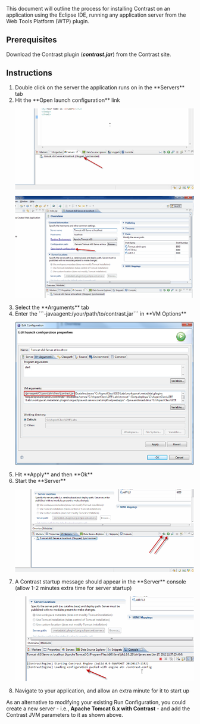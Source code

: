 <!--
title: "Running Contrast on an Eclipse WTP Application"
description: "Overview of the process for installation of Contrast on an application using Eclipse WTP"
tags: "java agent installation Eclipse"
-->


This document will outline the process for installing Contrast on an application using the Eclipse IDE, running any application server from the Web Tools Platform (WTP) plugin.

## Prerequisites

Download the Contrast plugin (***contrast.jar***) from the Contrast site.

## Instructions
<ol>
<li> Double click on the server the application runs on in the **Servers** tab </li>
<li> Hit the **Open launch configuration** link </li>

<a href="assets/images/KB2-f02_1.gif" rel="lightbox" title="Servers Tab"><img class="thumbnail" src="assets/images/KB2-f02_1.gif"/></a>

<a href="assets/images/KB2-f02_2.gif" rel="lightbox" title="Open Launch Configuration"><img class="thumbnail" src="assets/images/KB2-f02_2.gif"/></a>

<li> Select the **Arguments** tab </li>
<li> Enter the ```-javaagent:/your/path/to/contrast.jar``` in **VM Options** </li>

<a href="assets/images/KB2-f02_3.png" rel="lightbox" title="VM Options"><img class="thumbnail" src="assets/images/KB2-f02_3.png"/></a>

<li> Hit **Apply** and then **Ok** </li>
<li> Start the **Server** </li>

<a href="assets/images/KB2-f02_4.gif" rel="lightbox" title="Start The Server"><img class="thumbnail" src="assets/images/KB2-f02_4.gif"/></a>

<li> A Contrast startup message should appear in the **Server** console (allow 1-2 minutes extra time for server startup) </li>

<a href="assets/images/KB2-f02_5.gif" rel="lightbox" title="Startup Message"><img class="thumbnail" src="assets/images/KB2-f02_5.gif"/></a>

<li> Navigate to your application, and allow an extra minute for it to start up </li>
</ol>

As an alternative to modifying your existing Run Configuration, you could create a new server - i.e., **Apache Tomcat 6.x with Contrast** - and add the Contrast JVM parameters to it as shown above.
